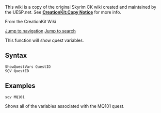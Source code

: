 This wiki is a copy of the original Skyrim CK wiki created and maintained by the UESP.net. See **[CreationKit:Copy Notice](https://ck.uesp.net/wiki/CreationKit:Copy_Notice "CreationKit:Copy Notice")** for more info.

From the CreationKit Wiki

[Jump to navigation](https://ck.uesp.net/wiki/ShowQuestVars#mw-head) [Jump to search](https://ck.uesp.net/wiki/ShowQuestVars#searchInput)

This function will show quest variables.

## Syntax

```
ShowQuestVars QuestID
SQV QuestID

```

## Examples

```
sqv MQ101

```

Shows all of the variables associated with the MQ101 quest.